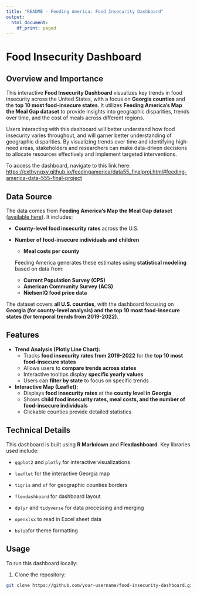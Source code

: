 ```yaml
---
title: "README - Feeding America: Food Insecurity Dashboard"
output:
  html_document:
    df_print: paged
---
```


# Food Insecurity Dashboard  
  
## Overview and Importance
This interactive **Food Insecurity Dashboard** visualizes key trends in food insecurity across the United States, with a focus on **Georgia counties** and the **top 10 most food-insecure states**. It utilizes **Feeding America’s Map the Meal Gap dataset** to provide insights into geographic disparities, trends over time, and the cost of meals across different regions.  

Users interacting with this dashboard will better understand how food insecurity varies throughout, and will garner better understanding of geographic disparities. By visualizing trends over time and identifying high-need areas, stakeholders and researchers can make data-driven decisions to allocate resources effectively and implement targeted interventions.

To access the dashboard, navigate to this link here: https://cxthyngxy.github.io/feedingamerica/data55_finalproj.html#feeding-america-data-555-final-project 

## Data Source  
The data comes from **Feeding America’s Map the Meal Gap dataset** ([available here](https://www.feedingamerica.org/research/map-the-meal-gap/by-county/)). It includes:  
  - **County-level food insecurity rates** across the U.S.  
- **Number of food-insecure individuals and children**  
  - **Meal costs per county**  
  
  Feeding America generates these estimates using **statistical modeling** based on data from:  
  - **Current Population Survey (CPS)**  
  - **American Community Survey (ACS)**  
  - **NielsenIQ food price data**  
  
The dataset covers **all U.S. counties**, with the dashboard focusing on **Georgia (for county-level analysis) and the top 10 most food-insecure states (for temporal trends from 2019-2022)**.  

## Features  
- **Trend Analysis (Plotly Line Chart):**  
  - Tracks **food insecurity rates from 2019-2022** for the **top 10 most food-insecure states**  
  - Allows users to **compare trends across states**  
  - Interactive tooltips display **specific yearly values**  
  - Users can **filter by state** to focus on specific trends  
- **Interactive Map (Leaflet):**  
  - Displays **food insecurity rates** at the **county level in Georgia**  
  - Shows **child food insecurity rates, meal costs, and the number of food-insecure individuals**  
  - Clickable counties provide detailed statistics  

  
## Technical Details  
This dashboard is built using **R Markdown** and **Flexdashboard**. Key libraries used include:  


- `ggplot2` and `plotly` for interactive visualizations  

- `leaflet` for the interactive Georgia map  

- `tigris` and `sf` for geographic counties borders

- `flexdashboard` for dashboard layout 

- `dplyr` and `tidyverse` for data processing and merging

- `openxlsx` to read in Excel sheet data

- `bslib`for theme formatting 

## Usage  
To run this dashboard locally:  
  1. Clone the repository:  
  ```sh
git clone https://github.com/your-username/food-insecurity-dashboard.git
